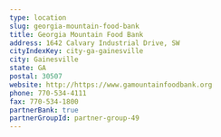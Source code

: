 ```yaml
---
type: location
slug: georgia-mountain-food-bank
title: Georgia Mountain Food Bank
address: 1642 Calvary Industrial Drive, SW
cityIndexKey: city-ga-gainesville
city: Gainesville
state: GA
postal: 30507
website: http://https://www.gamountainfoodbank.org
phone: 770-534-4111
fax: 770-534-1800
partnerBank: true
partnerGroupId: partner-group-49
---
```

